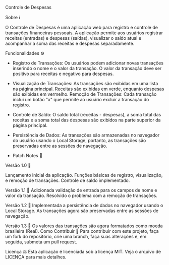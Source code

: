 Controle de Despesas

Sobre :information_source:

O Controle de Despesas é uma aplicação web para registro e controle de transações financeiras pessoais. A aplicação permite aos usuários registrar receitas (entradas) e despesas (saídas), visualizar o saldo atual e acompanhar a soma das receitas e despesas separadamente.

Funcionalidades :gear:

- Registro de Transações: Os usuários podem adicionar novas transações inserindo o nome e o valor da transação. O valor da transação deve ser positivo para receitas e negativo para despesas.
- Visualização de Transações: As transações são exibidas em uma lista na página principal. Receitas são exibidas em verde, enquanto despesas são exibidas em vermelho.
Remoção de Transações: Cada transação inclui um botão "x" que permite ao usuário excluir a transação do registro.

- Controle de Saldo: O saldo total (receitas - despesas), a soma total das receitas e a soma total das despesas são exibidos na parte superior da página principal.
- Persistência de Dados: As transações são armazenadas no navegador do usuário usando o Local Storage, portanto, as transações são preservadas entre as sessões de navegação.
- Patch Notes :scroll:

Versão 1.0 :bookmark:

Lançamento inicial da aplicação.
Funções básicas de registro, visualização, e remoção de transações.
Controle de saldo implementado.

Versão 1.1 :bookmark:
Adicionada validação de entrada para os campos de nome e valor da transação.
Resolvido o problema com a remoção de transações.

Versão 1.2 :bookmark:
Implementada a persistência de dados no navegador usando o Local Storage. As transações agora são preservadas entre as sessões de navegação.

Versão 1.3 :bookmark:
Os valores das transações são agora formatados como moeda brasileira (Real).
Como Contribuir :handshake:
Para contribuir com este projeto, faça um fork do repositório, crie uma branch, faça suas alterações e, em seguida, submeta um pull request.

Licença :balance_scale:
Esta aplicação é licenciada sob a licença MIT. Veja o arquivo de LICENÇA para mais detalhes.
